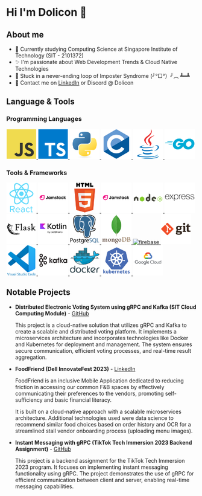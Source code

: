 # Hi I'm Dolicon 👋

## About me
- 🏫 Currently studying Computing Science at Singapore Institute of Technology (SIT - 2101372)
- ✨ I'm passionate about Web Development Trends & Cloud Native Technologies
- 🤔 Stuck in a never-ending loop of Imposter Syndrome (╯°□°）╯︵ ┻━┻
- 💬 Contact me on [LinkedIn](https://www.linkedin.com/in/dylan-tok-hong-xun/) or Discord @ Dolicon

## Language & Tools

### Programming Languages
<a href="https://developer.mozilla.org/en-US/docs/Web/JavaScript" target="_blank"> 
  <img src="https://raw.githubusercontent.com/devicons/devicon/master/icons/javascript/javascript-original.svg" alt="javascript" width="80" height="80"/> 
</a> 
<a href="https://www.typescriptlang.org/" target="_blank"> 
  <img src="https://raw.githubusercontent.com/devicons/devicon/master/icons/typescript/typescript-original.svg" alt="typescript" width="80" height="80"/> 
</a>
<a href="https://www.python.org" target="_blank"> 
  <img src="https://raw.githubusercontent.com/devicons/devicon/master/icons/python/python-original.svg" alt="python" width="80" height="80"/> 
</a>
<a href="https://www.cprogramming.com/" target="_blank"> 
  <img src="https://raw.githubusercontent.com/devicons/devicon/master/icons/c/c-original.svg" alt="c" width="80" height="80"/> 
</a>  
<a href="https://www.java.com" target="_blank"> 
  <img src="https://raw.githubusercontent.com/devicons/devicon/master/icons/java/java-original.svg" alt="java" width="80" height="80"/> 
</a>
<a href="https://go.dev/" target="_blank"> 
  <img src="https://raw.githubusercontent.com/devicons/devicon/master/icons/go/go-original-wordmark.svg" alt="go" width="80" height="80"/> 
</a>

### Tools & Frameworks
<a href="https://reactjs.org/" target="_blank"> 
    <img src="https://raw.githubusercontent.com/devicons/devicon/master/icons/react/react-original-wordmark.svg" alt="react" width="80" height="80"/> 
</a>  
<a href="https://jamstack.org/" target="_blank">
  <img src="https://raw.githubusercontent.com/devicons/devicon/master/icons/jamstack/jamstack-original-wordmark.svg" alt="jamstack" width="80" height="80"/>
</a>
<a href="https://nextjs.org/" target="_blank"> 
    <img src="https://github.com/devicons/devicon/raw/master/icons/html5/html5-original-wordmark.svg" alt="html5" width="80" height="80"/> 
</a>
<a href="https://html.spec.whatwg.org/multipage/" target="_blank">
  <img src="https://raw.githubusercontent.com/devicons/devicon/master/icons/jamstack/jamstack-original-wordmark.svg" alt="jamstack" width="80" height="80"/>
</a>
<a href="https://nodejs.org" target="_blank"> 
  <img src="https://raw.githubusercontent.com/devicons/devicon/master/icons/nodejs/nodejs-original-wordmark.svg" alt="nodejs" width="80" height="80"/> 
</a>
<a href="https://expressjs.com" target="_blank"> 
  <img src="https://raw.githubusercontent.com/devicons/devicon/master/icons/express/express-original-wordmark.svg" alt="express" width="80" height="80"/> 
</a>  
<a href="https://flask.palletsprojects.com/en/2.2.x/" target="_blank"> 
    <img src="https://raw.githubusercontent.com/devicons/devicon/master/icons/flask/flask-original-wordmark.svg" alt="flask" width="80" height="80"/> 
</a>
<a href="https://kotlinlang.org/" target="_blank"> 
  <img src="https://github.com/devicons/devicon/raw/master/icons/kotlin/kotlin-original-wordmark.svg" alt="kotlin" width="80" height="80"/> 
</a>
<a href="https://www.postgresql.org" target="_blank"> 
  <img src="https://raw.githubusercontent.com/devicons/devicon/master/icons/postgresql/postgresql-original-wordmark.svg" alt="postgresql" width="80" height="80"/> 
</a>
<a href="https://www.mongodb.com/" target="_blank"> 
  <img src="https://raw.githubusercontent.com/devicons/devicon/master/icons/mongodb/mongodb-original-wordmark.svg" alt="mongodb" width="80" height="80"/> 
</a>
<a href="https://firebase.google.com/" target="_blank"> 
  <img src="https://www.vectorlogo.zone/logos/firebase/firebase-icon.svg" alt="firebase" width="80" height="80"/> 
</a>
<a href="https://git-scm.com/" target="_blank"> 
    <img src="https://github.com/devicons/devicon/raw/master/icons/git/git-original-wordmark.svg" alt="git" width="80" height="80"/> 
</a>
<a href="https://code.visualstudio.com/" target="_blank"> 
  <img src="https://github.com/devicons/devicon/raw/master/icons/vscode/vscode-original-wordmark.svg" alt="vsc" width="80" height="80"/> 
</a>
<a href="https://kafka.apache.org/" target="_blank"> 
  <img src="https://raw.githubusercontent.com/devicons/devicon/master/icons/apachekafka/apachekafka-original-wordmark.svg" alt="kafka" width="80" height="80"/> 
</a>
<a href="https://www.docker.com/" target="_blank"> 
  <img src="https://raw.githubusercontent.com/devicons/devicon/master/icons/docker/docker-original-wordmark.svg" alt="docker" width="80" height="80"/> 
</a>
<a href="https://kubernetes.io/" target="_blank"> 
  <img src="https://raw.githubusercontent.com/devicons/devicon/master/icons/kubernetes/kubernetes-plain-wordmark.svg" alt="k8s" width="80" height="80"/> 
</a>
<a href="https://cloud.google.com/?hl=en" target="_blank"> 
  <img src="https://github.com/devicons/devicon/raw/master/icons/googlecloud/googlecloud-original-wordmark.svg" alt="gcloud" width="80" height="80"/> 
</a>

## Notable Projects

- **Distributed Electronic Voting System using gRPC and Kafka (SIT Cloud Computing Module)** - [GitHub](https://github.com/dthx2710/csc3004-group24-2023)

  This project is a cloud-native solution that utilizes gRPC and Kafka to create a scalable and distributed voting platform. It implements a microservices architecture and incorporates technologies like Docker and Kubernetes for deployment and management. The system ensures secure communication, efficient voting processes, and real-time result aggregation.

- **FoodFriend (Dell InnovateFest 2023)** - [LinkedIn](https://www.linkedin.com/posts/dylan-tok-hong-xun_dellinnovatefest-sitpathmakers-activity-7111645604912537601-Tjif?utm_source=share&utm_medium=member_desktop)

   FoodFriend is an inclusive Mobile Application dedicated to reducing friction in accessing our common F&B spaces by effectively communicating their preferences to the vendors, promoting self-sufficiency and basic financial literacy.

  It is built on a cloud-native approach with a scalable microservices architecture. Additional technologies used were data science to recommend similar food choices based on order history and OCR for a streamlined stall vendor onboarding process (uploading menu images).

- **Instant Messaging with gRPC (TikTok Tech Immersion 2023 Backend Assignment)** - [GitHub](https://github.com/dthx2710/ttti-2023-asgn)

   This project is a backend assignment for the TikTok Tech Immersion 2023 program. It focuses on implementing instant messaging functionality using gRPC. The project demonstrates the use of gRPC for efficient communication between client and server, enabling real-time messaging capabilities.

<!--
**dthx2710/dthx2710** is a ✨ _special_ ✨ repository because its `README.md` (this file) appears on your GitHub profile.

Here are some ideas to get you started:

- 🔭 I’m currently working on ...
- 🌱 I’m currently learning ...
- 👯 I’m looking to collaborate on ...
- 🤔 I’m looking for help with ...
- 💬 Ask me about ...
- 📫 How to reach me: ...
- 😄 Pronouns: ...
- ⚡ Fun fact: ...
-->
